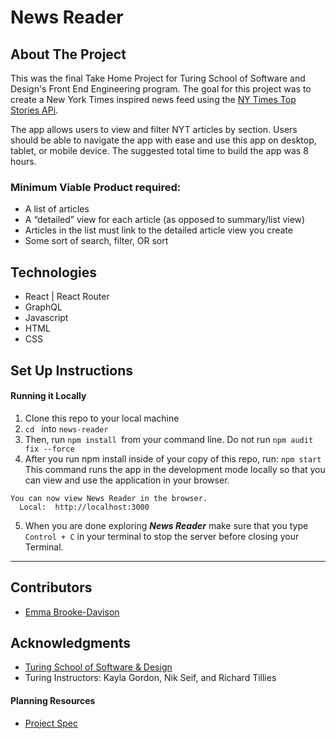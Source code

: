 # News Reader

## About The Project

This was the final Take Home Project for Turing School of Software and Design's Front End Engineering program. The goal for this project was to create a New York Times inspired news feed using the [NY Times Top Stories APi](https://developer.nytimes.com/docs/top-stories-product/1/overview).

The app allows users to view and filter NYT articles by section. Users should be able to navigate the app with ease and use this app on desktop, tablet, or mobile device. The suggested total time to build the app was 8 hours.

### Minimum Viable Product required:
* A list of articles
* A “detailed” view for each article (as opposed to summary/list view)
* Articles in the list must link to the detailed article view you create
* Some sort of search, filter, OR sort


## Technologies
* React | React Router
* GraphQL
* Javascript
* HTML
* CSS

## Set Up Instructions

#### Running it Locally
1. Clone this repo to your local machine
2. `cd ` into `news-reader`
3. Then, run `npm install `from your command line. Do not run `npm audit fix --force`
4. After you run npm install inside of your copy of this repo, run:
`npm start`
This command runs the app in the development mode locally so that you can view and use the application in your browser.
```
You can now view News Reader in the browser.
  Local:  http://localhost:3000
```

5. When you are done exploring _**News Reader**_ make sure that you type `Control + C` in your terminal to stop the server before closing your Terminal.

----
## Contributors
- [Emma Brooke-Davison](https://github.com/emmacbd)


## Acknowledgments

* [Turing School of Software & Design](https://turing.edu/)
* Turing Instructors: Kayla Gordon, Nik Seif, and Richard Tillies


#### Planning Resources
* [Project Spec](https://mod4.turing.edu/projects/take_home/take_home_fe)
